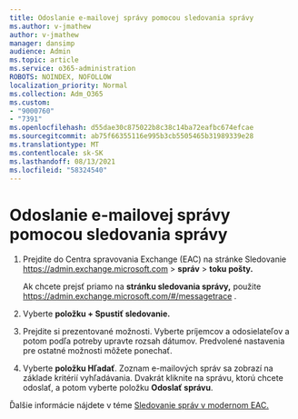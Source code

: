 ```yaml
---
title: Odoslanie e-mailovej správy pomocou sledovania správy
ms.author: v-jmathew
author: v-jmathew
manager: dansimp
audience: Admin
ms.topic: article
ms.service: o365-administration
ROBOTS: NOINDEX, NOFOLLOW
localization_priority: Normal
ms.collection: Adm_O365
ms.custom:
- "9000760"
- "7391"
ms.openlocfilehash: d55dae30c875022b8c38c14ba72eafbc674efcae
ms.sourcegitcommit: ab75f66355116e995b3cb5505465b31989339e28
ms.translationtype: MT
ms.contentlocale: sk-SK
ms.lasthandoff: 08/13/2021
ms.locfileid: "58324540"
---
```

# <a name="submit-an-email-message-using-message-trace"></a>Odoslanie e-mailovej správy pomocou sledovania správy

1. Prejdite do Centra spravovania Exchange (EAC) na stránke Sledovanie <https://admin.exchange.microsoft.com> \> **správ** \> **toku pošty.**

   Ak chcete prejsť priamo na **stránku sledovania správy,** použite <https://admin.exchange.microsoft.com/#/messagetrace> .

2. Vyberte **položku + Spustiť sledovanie.**
3. Prejdite si prezentované možnosti. Vyberte príjemcov a odosielateľov a potom podľa potreby upravte rozsah dátumov. Predvolené nastavenia pre ostatné možnosti môžete ponechať.
4. Vyberte **položku Hľadať**. Zoznam e-mailových správ sa zobrazí na základe kritérií vyhľadávania. Dvakrát kliknite na správu, ktorú chcete odoslať, a potom vyberte položku **Odoslať správu**.

Ďalšie informácie nájdete v téme [Sledovanie správ v modernom EAC.](https://docs.microsoft.com/exchange/monitoring/trace-an-email-message/message-trace-modern-eac)
